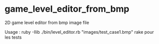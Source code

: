 game_level_editor_from_bmp
==========================

2D game level editor from bmp image file

Usage :
ruby -Ilib ./bin/level_editor.rb "images/test_case1.bmp"
rake pour les tests
